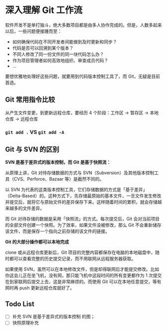 # 深入理解 Git 工作流

软件开发不是单打独斗，绝大多数项目都是由多人协作完成的。但是，人数多起来以后，一些问题便接踵而至：

* 如何确保代码在不同开发者间能做到及时更新和同步？
* 代码是否可以回溯到某个版本？
* 不同人修改了同一份文件的同一块代码怎么办？
* 作为项目管理者如何高效地组织、审查成员代码？
* ...

要想优雅地处理好这些问题，就要用到代码版本控制工具了，而 Git，无疑是目前首选。

## Git 常用指令比较

从产生文件变更，到更新远程仓库，要经历 4 个阶段：工作区 -> 暂存区 -> 本地仓库 -> 远程仓库

### `git add .` VS `git add -A`

## Git 与 SVN 的区别

**SVN 是基于差异式的版本控制，而 Git 是基于快照流：**

从原理上讲，Git 对待存储数据的方式与 SVN（Subversion）及其他版本控制工具（CVS、Perforce、Bazaar 等）是截然不同的。

以 SVN 为代表的这类版本控制工具，它们存储数据的方式是「基于差异」（Delta-Based）的。这种方式下，先存储最原始的基本文件，一旦文件发生修改并提交后，就将它与原始文件的差异保存下来。这样随着时间的累积，就会存储越来越多的文件差异。

而 Git 对待存储的数据是采用「快照流」的方式。每次提交后，Git 会对当前项目的全部文件创建一个快照。为了效率，如果文件没被修改，那么 Git 不会重新储存该文件，而是保存一个指向之前存储的该文件的链接。

**Git 的大部分操作都可以本地完成**

clone 或从远程仓库更新后，Git 项目的完整内容都保存在电脑的本地磁盘中，随时都可以查看完整的历史提交记录，而不用联网从远程服务器获取。

如果使用 SVN，虽然可以在本地修改文件，但是却得联网后才能提交修改。比如你这会儿正在坐飞机，没有网，那只能飞机中这段时间的所有变更都作为 1 次提交在到家联网后提交上去，这是非常麻烦的。而使用 Git 可以在本地任意提交，等有网时再 push 更新远程仓库就好了。

## Todo List

- [ ] 补充 SVN 是基于差异式的版本控制 的图；
- [ ] 快照原理补充
